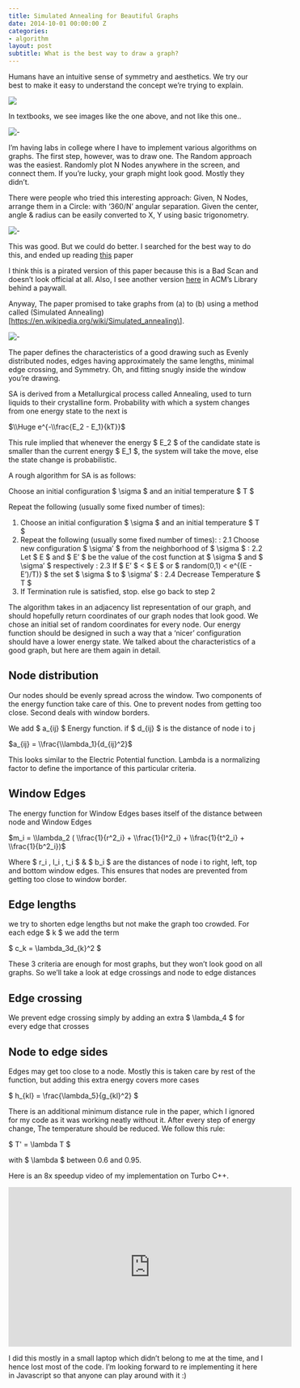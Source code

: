 ```yaml
---
title: Simulated Annealing for Beautiful Graphs
date: 2014-10-01 00:00:00 Z
categories:
- algorithm
layout: post
subtitle: What is the best way to draw a graph?
---
```


Humans have an intuitive sense of symmetry and aesthetics. We try our best to make it easy to understand the concept we’re trying to explain.

![](/uploads/unnamed-1.png)

In textbooks, we see images like the one above, and not like this one..

![-](/assets/images/polbooks_fr.png)

I’m having labs in college where I have to implement various algorithms on graphs. The first step, however, was to draw one. The Random approach was the easiest. Randomly plot N Nodes anywhere in the screen, and connect them. If you’re lucky, your graph might look good. Mostly they didn’t.

There were people who tried this interesting approach: Given, N Nodes, arrange them in a Circle: with ‘360/N’ angular separation. Given the center, angle & radius can be easily converted to X, Y using basic trigonometry.

![-](/assets/images/circular.jpg)

This was good. But we could do better. I searched for the best way to do this, and ended up reading [this](http://citeseerx.ist.psu.edu/viewdoc/summary?doi=10.1.1.20.5663) paper

I think this is a pirated version of this paper because this is a Bad Scan and doesn’t look official at all. Also, I see another version [here](https://dl.acm.org/citation.cfm?id=234538) in ACM’s Library behind a paywall.

Anyway, The paper promised to take graphs from (a) to (b) using a method called (Simulated Annealing)\[https://en.wikipedia.org/wiki/Simulated_annealing\].

![-](/assets/images/sample.png)

The paper defines the characteristics of a good drawing such as Evenly distributed nodes, edges having approximately the same lengths, minimal edge crossing, and Symmetry. Oh, and fitting snugly inside the window you’re drawing.

SA is derived from a Metallurgical process called Annealing, used to turn liquids to their crystalline form. Probability with which a system changes from one energy state to the next is

$\\Huge e^{-\\frac{E_2 - E_1}{kT}}$

This rule implied that whenever the energy $ E_2 $ of the candidate state is smaller than the current energy $ E_1 $, the system will take the move, else the state change is probabilistic.

A rough algorithm for SA is as follows:

Choose an initial configuration $ \\sigma $ and an initial temperature $ T $

Repeat the following (usually some fixed number of times):

1. Choose an initial configuration $ \\sigma $ and an initial temperature $ T $
2. Repeat the following (usually some fixed number of times):
   : 2.1 Choose new configuration $ \\sigma’ $ from the neighborhood of $ \\sigma $
   : 2.2 Let $ E $ and $ E’ $ be the value of the cost function at $ \\sigma $ and $ \\sigma’ $ respectively
   : 2.3 If $ E’ $ < $ E $ or $ random(0,1) < e^{(E - E’)/T)} $ the set $ \\sigma $ to $ \\sigma’ $
   : 2.4 Decrease Temperature $ T $
3. If Termination rule is satisfied, stop. else go back to step 2

The algorithm takes in an adjacency list representation of our graph, and should hopefully return coordinates of our graph nodes that look good. We chose an initial set of random coordinates for every node. Our energy function should be designed in such a way that a ‘nicer’ configuration should have a lower energy state. We talked about the characteristics of a good graph, but here are them again in detail.

## Node distribution

Our nodes should be evenly spread across the window. Two components of the energy function
take care of this. One to prevent nodes from getting too close. Second deals with window borders.

We add $ a_{ij} $ Energy function. if $ d_{ij} $ is the distance of node i to j

$a_{ij} = \\frac{\\lambda_1}{d_{ij}^2}$

This looks similar to the Electric Potential function. Lambda is a normalizing factor to define the importance of this particular criteria.

## Window Edges

The energy function for Window Edges bases itself of the distance between node and Window Edges

$m_i = \\lambda_2 ( \\frac{1}{r^2_i} + \\frac{1}{l^2_i} + \\frac{1}{t^2_i} + \\frac{1}{b^2_i})$

Where $ r_i $,$ l_i $,$ t_i $ & $ b_i $ are the distances of node i to right, left, top and bottom window edges.
This ensures that nodes are prevented from getting too close to window border.

## Edge lengths

we try to shorten edge lengths but not make the graph too crowded. For each edge $ k $ we add the term

$ c_k = \\lambda_3d_{k}^2 $

These 3 criteria are enough for most graphs, but they won’t look good on all graphs.
So we’ll take a look at edge crossings and node to edge distances

## Edge crossing

We prevent edge crossing simply by adding an extra $ \\lambda_4 $ for every edge that crosses

## Node to edge sides

Edges may get too close to a node. Mostly this is taken care by rest of the function, but adding this extra energy covers more cases

$ h_{kl} = \\frac{\\lambda_5}{g_{kl}^2} $

There is an additional minimum distance rule in the paper, which I ignored for my code as it
was working neatly without it. After every step of energy change, The temperature should be reduced. We follow this rule:

$ T' = \\lambda T $

with $ \\lambda $ between 0.6 and 0.95.

Here is an 8x speedup video of my implementation on Turbo C++.

<iframe width="560" height="315" src="https://www.youtube.com/embed/BHHFM5IoAT4" frameborder="0" allow="accelerometer; autoplay; encrypted-media; gyroscope; picture-in-picture" allowfullscreen></iframe>

I did this mostly in a small laptop which didn’t belong to me at the time, and I hence lost most of the code.
I’m looking forward to re implementing it here in Javascript so that anyone can play around with it :)